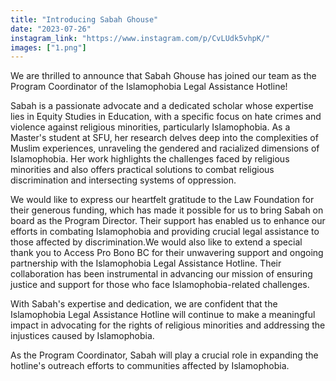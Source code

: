 ```yaml
---
title: "Introducing Sabah Ghouse"
date: "2023-07-26"
instagram_link: "https://www.instagram.com/p/CvLUdk5vhpK/"
images: ["1.png"]
---
```

We are thrilled to announce that Sabah Ghouse has joined our team as the Program Coordinator of the Islamophobia Legal Assistance Hotline!

Sabah is a passionate advocate and a dedicated scholar whose expertise lies in Equity Studies in Education, with a specific focus on hate crimes and violence against religious minorities, particularly Islamophobia. As a Master's student at SFU, her research delves deep into the complexities of Muslim experiences, unraveling the gendered and racialized dimensions of Islamophobia. Her work highlights the challenges faced by religious minorities and also offers practical solutions to combat religious discrimination and intersecting systems of oppression.

We would like to express our heartfelt gratitude to the Law Foundation for their generous funding, which has made it possible for us to bring Sabah on board as the Program Director. Their support has enabled us to enhance our efforts in combating Islamophobia and providing crucial legal assistance to those affected by discrimination.We would also like to extend a special thank you to Access Pro Bono BC for their unwavering support and ongoing partnership with the Islamophobia Legal Assistance Hotline. Their collaboration has been instrumental in advancing our mission of ensuring justice and support for those who face Islamophobia-related challenges.

With Sabah's expertise and dedication, we are confident that the Islamophobia Legal Assistance Hotline will continue to make a meaningful impact in advocating for the rights of religious minorities and addressing the injustices caused by Islamophobia.

As the Program Coordinator, Sabah will play a crucial role in expanding the hotline's outreach efforts to communities affected by Islamophobia.